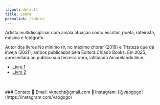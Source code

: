 ```yaml
---
layout: default
title: Sobre
permalink: /sobre/
---
```


Artista multidisciplinar com ampla atuação como escritor, poeta, roteirista, músico e fotógrafo. 

Autor dos livros No mínimo rir, no máximo chorar (2019) e Tristeza que dá inveja (2021), ambos publicados pela Editora Chiado Books. Em 2025, apresentará ao público sua terceira obra, intitulada Amarelando blue.
- [Livro 1](https://www.google.com)
- [Livro 2](https://www.google.com)


<br>
<br>
### Contato  
📧 Email: vknecht@gmail.com  
📸 Instagram: [@vaogogo](https://instagram.com/vaogogo)  
